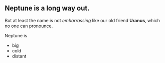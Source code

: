 ## Neptune is a long way out.

But at least the name is not *embarrassing* like
our old friend **Uranus**, which no one can 
pronounce.

Neptune is

- big
- cold
- distant

